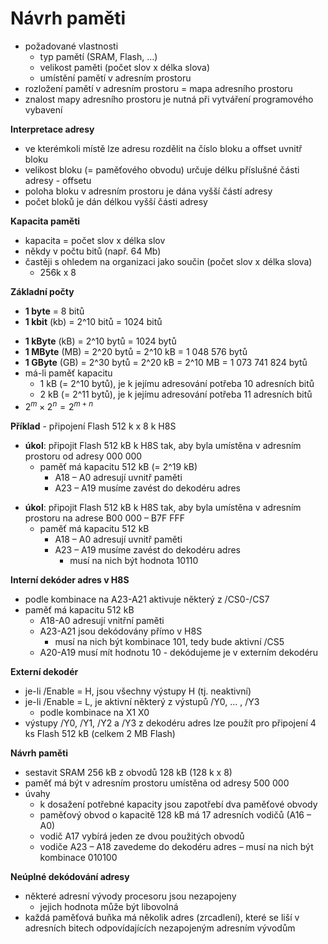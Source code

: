 # Návrh paměti

- požadované vlastnosti
	- typ pamětí (SRAM, Flash, ...)
	- velikost paměti (počet slov x délka slova)
	- umístění pamětí v adresním prostoru
- rozložení pamětí v adresním prostoru = mapa adresního prostoru
- znalost mapy adresního prostoru je nutná při vytváření programového vybavení

**Interpretace adresy**
- ve kterémkoli místě lze adresu rozdělit na číslo bloku a offset uvnitř bloku
- velikost bloku (= paměťového obvodu) určuje délku příslušné části adresy - offsetu
- poloha bloku v adresním prostoru je dána vyšší částí adresy
- počet bloků je dán délkou vyšší části adresy

**Kapacita paměti**
- kapacita = počet slov x délka slov
- někdy v počtu bitů (např. 64 Mb)
- častěji s ohledem na organizaci jako součin (počet slov x délka slova)
	- 256k x 8

**Základní počty**
- **1 byte** = 8 bitů
- **1 kbit** (kb) = 2^10 bitů = 1024 bitů
+ **1 kByte** (kB) = 2^10 bytů = 1024 bytů
+ **1 MByte** (MB) = 2^20 bytů = 2^10 kB = 1 048 576 bytů
+ **1 GByte** (GB) = 2^30 bytů = 2^20 kB = 2^10 MB = 1 073 741 824 bytů
+ má-li paměť kapacitu
	- 1 kB (= 2^10 bytů), je k jejímu adresování potřeba 10 adresních bitů
	- 2 kB (= 2^11 bytů), je k jejímu adresování potřeba 11 adresních bitů
+ $2^m \times 2^n = 2^{m+n}$

**Příklad** - připojení Flash 512 k x 8 k H8S
- **úkol**: připojit Flash 512 kB k H8S tak, aby byla umístěna v adresním prostoru od adresy 000 000
	- paměť má kapacitu 512 kB (= 2^19 kB)
		- A18 – A0 adresují uvnitř paměti
		- A23 – A19 musíme zavést do dekodéru adres
+ **úkol**: připojit Flash 512 kB k H8S tak, aby byla umístěna v adresním prostoru na adrese B00 000 – B7F FFF
	- paměť má kapacitu 512 kB
		- A18 – A0 adresují uvnitř paměti
		- A23 – A19 musíme zavést do dekodéru adres
			- musí na nich být hodnota 10110

**Interní dekóder adres v H8S**
- podle kombinace na A23-A21 aktivuje některý z /CS0-/CS7
- paměť má kapacitu 512 kB
	- A18-A0 adresují vnitřní paměti
	- A23-A21 jsou dekódovány přímo v H8S
		- musí na nich být kombinace 101, tedy bude aktivní /CS5
	- A20-A19 musí mít hodnotu 10 - dekódujeme je v externím dekodéru

**Externí dekodér**
- je-li /Enable = H, jsou všechny výstupy H (tj. neaktivní)
- je-li /Enable = L, je aktivní některý z výstupů /Y0, ... , /Y3 
	- podle kombinace na X1 X0
- výstupy /Y0, /Y1, /Y2 a /Y3 z dekodéru adres lze použít pro připojení 4 ks Flash 512 kB (celkem 2 MB Flash)

**Návrh paměti**
- sestavit SRAM 256 kB z obvodů 128 kB (128 k x 8)
- paměť má být v adresním prostoru umístěna od adresy 500 000
- úvahy
	- k dosažení potřebné kapacity jsou zapotřebí dva paměťové obvody
	- paměťový obvod o kapacitě 128 kB má 17 adresních vodičů (A16 – A0)
	- vodič A17 vybírá jeden ze dvou použitých obvodů
	- vodiče A23 – A18 zavedeme do dekodéru adres – musí na nich být kombinace 010100

**Neúplné dekódování adresy**
- některé adresní vývody procesoru jsou nezapojeny
	- jejich hodnota může být libovolná
- každá paměťová buňka má několik adres (zrcadlení), které se liší v adresních bitech odpovídajících nezapojeným adresním vývodům